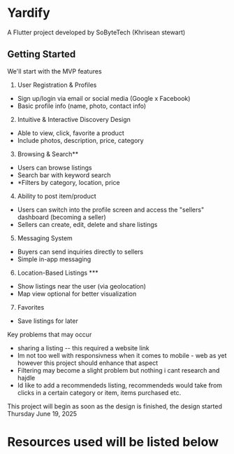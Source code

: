 # Yardify

A Flutter project developed by SoByteTech (Khrisean stewart)

## Getting Started

We'll start with the MVP features

1. User Registration & Profiles
- Sign up/login via email or social media (Google x Facebook) 
- Basic profile info (name, photo, contact info)

2. Intuitive & Interactive Discovery Design
- Able to view, click, favorite a product
- Include photos, description, price, category

3. Browsing & Search**
- Users can browse listings
- Search bar with keyword search
- *Filters by category, location, price

4. Ability to post item/product
- Users can switch into the profile screen and access the "sellers" dashboard (becoming a seller)
- Sellers can create, edit, delete and share listings

5. Messaging System
- Buyers can send inquiries directly to sellers
- Simple in-app messaging

6. Location-Based Listings ***
- Show listings near the user (via geolocation)
- Map view optional for better visualization

7. Favorites
- Save listings for later

Key problems that may occur
- sharing a listing
-- this required a website link
- Im not too well with responsivness when it comes to mobile - web as yet however this project should enhance that aspect
- Filtering may become a slight problem but nothing i cant research and hajdle
- Id like to add a recommendeds listing, recommendeds would take from clicks in a certain category or item, items purchased etc.

This project will begin as soon as the design is finished, the design started Thursday June 19, 2025

Resources used will be listed below
========================================